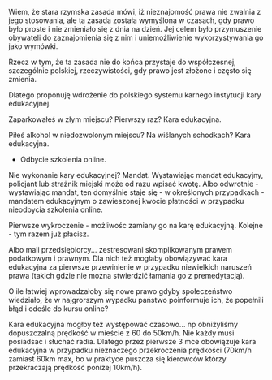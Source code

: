 
Wiem, że stara rzymska zasada mówi, iż nieznajomość prawa nie zwalnia z jego stosowania, ale ta zasada została wymyślona w czasach, gdy prawo było proste i nie zmieniało się z dnia na dzień. Jej celem było przymuszenie obywateli do zaznajomienia się z nim i uniemożliwienie wykorzystywania go jako wymówki.

Rzecz w tym, że ta zasada nie do końca przystaje do współczesnej, szczególnie polskiej, rzeczywistości, gdy prawo jest złożone i często się zmienia.

Dlatego proponuję wdrożenie do polskiego systemu karnego instytucji kary edukacyjnej.

Zaparkowałeś w złym miejscu? Pierwszy raz? Kara edukacyjna.

Piłeś alkohol w niedozwolonym miejscu? Na wiślanych schodkach? Kara edukacyjna.

- Odbycie szkolenia online.

Nie wykonanie kary edukacyjnej? Mandat. Wystawiając mandat edukacyjny, policjant lub strażnik miejski może od razu wpisać kwotę. Albo odwrotnie - wystawiając mandat, ten domyślnie staje się - w określonych przypadkach - mandatem edukacyjnym o zawieszonej kwocie płatności w przypadku nieodbycia szkolenia online. 

Pierwsze wykroczenie - możliwośc zamiany go na karę edukacyjną. Kolejne - tym razem już płacisz. 

Albo mali przedsiębiorcy... zestresowani skomplikowanym prawem podatkowym i prawnym. Dla nich też mogłaby obowiązywać kara edukacyjna za pierwsze przewinienie w przypadku niewielkich naruszeń prawa (takich gdzie nie można stwierdzić łamania go z premedytacją).

O ile łatwiej wprowadzałoby się nowe prawo gdyby społeczeństwo wiedziało, że w najgrorszym wypadku państwo poinformuje ich, że popełnili błąd i odeśle do kursu online? 

Kara edukacyjna mogłby też występować czasowo... np obniżyliśmy dopuszczalną prędkość w mieście z 60 do 50km/h. Nie każdy musi posiadsać i słuchać radia. Dlatego przez pierwsze 3 mce obowiązuje kara edukacyjna w przypadku nieznaczego przekroczenia prędkości (70km/h zamiast 60km max, bo w praktyce puszcza się kierowców którzy przekraczają prędkość poniżej 10km/h).